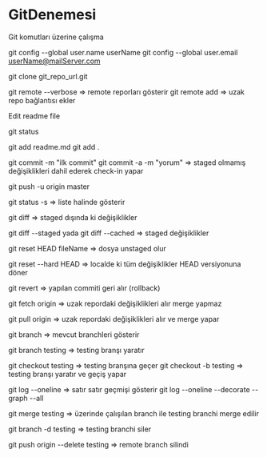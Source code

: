 # GitDenemesi
Git komutları üzerine çalışma

git config --global user.name userName
git config --global user.email userName@mailServer.com

git clone git_repo_url.git

git remote --verbose => remote reporları gösterir
git remote add <shortName> <url> => uzak repo bağlantısı ekler

Edit readme file

git status

git add readme.md
git add .

git commit -m "ilk commit"
git commit -a -m "yorum" => staged olmamış değişiklikleri dahil ederek check-in yapar

git push -u origin master

git status -s => liste halinde gösterir

git diff => staged dışında ki değişiklikler

git diff --staged yada git diff --cached => staged değişiklikler

git reset HEAD fileName => dosya unstaged olur

git reset --hard HEAD => localde ki tüm değişiklikler HEAD versiyonuna döner

git revert => yapılan commiti geri alır (rollback)

git fetch origin => uzak repordaki değişiklikleri alır merge yapmaz

git pull origin => uzak repordaki değişiklikleri alır ve merge yapar

git branch => mevcut branchleri gösterir

git branch testing => testing branşı yaratır

git checkout testing => testing branşına geçer
git checkout -b testing => testing branşı yaratır ve geçiş yapar

git log --oneline => satır satır geçmişi gösterir
git log --oneline --decorate --graph --all

git merge testing => üzerinde çalışılan branch ile testing branchi merge edilir

git branch -d testing => testing branchi siler

git push origin --delete testing => remote branch silindi
